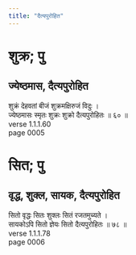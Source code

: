 ```yaml
---
title: "दैत्यपुरोहित"
---
```


# शुक्र; पु
## ज्येष्ठमास, दैत्यपुरोहित
शुक्रं देहवतां बीजं शुक्रमक्षिरुजं विदुः ।<br />ज्येष्ठमासः स्मृतः शुक्रः शुक्रो दैत्यपुरोहितः ॥ ६० ॥<br />verse 1.1.1.60<br />page 0005

# सित; पु
## वृद्ध, शुक्ल, सायक, दैत्यपुरोहित
सितो वृद्धः सितः शुक्लः सितं रजतमुच्यते ।<br />सायकोऽपि सितो ज्ञेयः सितो दैत्यपुरोहितः ॥ ७८ ॥<br />verse 1.1.1.78<br />page 0006

